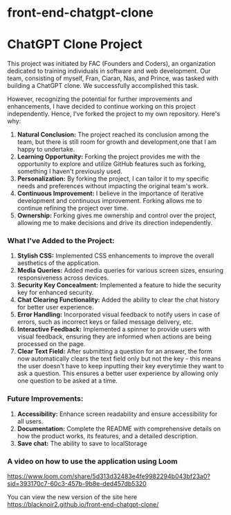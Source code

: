 # front-end-chatgpt-clone

# ChatGPT Clone Project

This project was initiated by FAC (Founders and Coders), an organization dedicated to training individuals in software and web development. Our team, consisting of myself, Fran, Ciaran, Nas, and Prince, was tasked with building a ChatGPT clone. We successfully accomplished this task.

However, recognizing the potential for further improvements and enhancements, I have decided to continue working on this project independently. Hence, I've forked the project to my own repository. Here's why:

1. **Natural Conclusion:** The project reached its conclusion among the team, but there is still room for growth and development,one that I am happy to undertake.
2. **Learning Opportunity:** Forking the project provides me with the opportunity to explore and utilize GitHub features such as forking, something I haven't previously used.
3. **Personalization:** By forking the project, I can tailor it to my specific needs and preferences without impacting the original team's work.
4. **Continuous Improvement:** I believe in the importance of iterative development and continuous improvement. Forking allows me to continue refining the project over time.
5. **Ownership:** Forking gives me ownership and control over the project, allowing me to make decisions and drive its direction independently.


### What I've Added to the Project:

1. **Stylish CSS:** Implemented CSS enhancements to improve the overall aesthetics of the application.
2. **Media Queries:** Added media queries for various screen sizes, ensuring responsiveness across devices.
3. **Security Key Concealment:** Implemented a feature to hide the security key for enhanced security.
4. **Chat Clearing Functionality:** Added the ability to clear the chat history for better user experience.
5. **Error Handling:** Incorporated visual feedback to notify users in case of errors, such as incorrect keys or failed message delivery, etc.
7. **Interactive Feedback:** Implemented a spinner to provide users with visual feedback, ensuring they are informed when actions are being processed on the page.
8. **Clear Text Field:** After submitting a question for an answer, the form now automatically clears the text field only but not the key - this means the user doesn't have to keep inputting their key everytimie they want to ask a question. This ensures a better user experience by allowing only one question to be asked at a time.


### Future Improvements:

1. **Accessibility:** Enhance screen readability and ensure accessibility for all users.
2. **Documentation:** Complete the README with comprehensive details on how the product works, its features, and a detailed description.
3. **Save chat:** The ability to save to localStorage


### A video on how to use the application using Loom
https://www.loom.com/share/5d313d32483e4fe9982294b043bf23a0?sid=393170c7-60c3-457b-9b8e-ded457db5320



You can view the new version of the site here
https://blacknoir2.github.io/front-end-chatgpt-clone/
